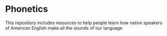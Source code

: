 # Phonetics
This repository includes resources to help people learn how native speakers of American English make all the sounds of our language
